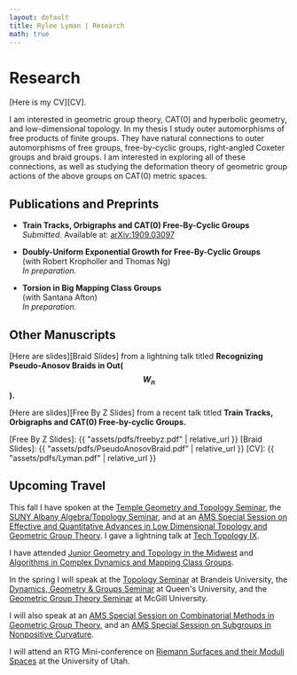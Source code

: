 ```yaml
--- 
layout: default
title: Rylee Lyman | Research
math: true
---
```

# Research 

[Here is my CV][CV].

I am interested in geometric group theory,
CAT(0) and hyperbolic geometry, and low-dimensional topology.
In my thesis I study outer automorphisms of free products of finite groups.
They have natural connections to outer automorphisms of free groups,
free-by-cyclic groups, right-angled Coxeter groups and braid groups.
I am interested in exploring all of these connections, as well as
studying the deformation theory of geometric group actions of the above groups
on CAT(0) metric spaces.

## Publications and Preprints

- **Train Tracks, Orbigraphs and CAT(0) Free-By-Cyclic Groups**  
*Submitted.* Available at: [arXiv:1909.03097][traintracksorbigraphs]

- **Doubly-Uniform Exponential Growth for Free-By-Cyclic Groups**  
(with Robert Kropholler and Thomas Ng)  
*In preparation.*

- **Torsion in Big Mapping Class Groups**  
(with Santana Afton)  
*In preparation.*

## Other Manuscripts

[Here are slides][Braid Slides] from a lightning talk titled 
**Recognizing Pseudo-Anosov Braids in Out($$W_n$$).**

[Here are slides][Free By Z Slides] from a recent talk titled
**Train Tracks, Orbigraphs and CAT(0) Free-by-cyclic Groups.**

[Free By Z Slides]: {{ "assets/pdfs/freebyz.pdf" | relative_url }}
[Braid Slides]: {{ "assets/pdfs/PseudoAnosovBraid.pdf" | relative_url }}
[CV]: {{ "assets/pdfs/Lyman.pdf" | relative_url }}

## Upcoming Travel

This fall I have spoken at the [Temple Geometry and Topology Seminar][Temple],
the [SUNY Albany Algebra/Topology Seminar][Albany],
and at an [AMS Special Session on Effective and Quantitative Advances in
Low Dimensional Topology and Geometric Group Theory][AMS].
I gave a lightning talk at [Tech Topology IX][TechTopology].

I have attended [Junior Geometry and Topology in the Midwest][Madison]
and [Algorithms in Complex Dynamics and Mapping Class Groups][ICERM].

In the spring I will speak at the [Topology Seminar][Brandeis] at Brandeis University,
the [Dynamics, Geometry & Groups Seminar][Queens] at Queen's University,
and the [Geometric Group Theory Seminar][McGill] at McGill University.

I will also speak at an 
[AMS Special Session on Combinatorial Methods in Geometric Group Theory][AMS2],
and an [AMS Special Session on Subgroups in Nonpositive Curvature][AMS3].

I will attend an RTG Mini-conference on 
[Riemann Surfaces and their Moduli Spaces][RTG] at the University of Utah.

[Temple]: https://math.temple.edu/events/seminars/geometry
[AMS]: http://www.ams.org/meetings/sectional/2263_program_ss3.html
[AMS2]: http://www.ams.org/meetings/sectional/2273_program_ss26.html#title
[AMS3]: http://www.ams.org/meetings/sectional/2275_program.html
[Albany]: https://www.albany.edu/~mv312143/seminar/
[Madison]: http://www.math.wisc.edu/~dymarz/jgt2019/
[RTG]: https://sites.google.com/view/rtgmini-conferenceutah2020/home
[ICERM]: https://icerm.brown.edu/events/ht19-3-acdm/
[Queens]: https://www.queensu.ca/mathstat/seminars/dynamics
[Brandeis]: https://www.brandeis.edu/mathematics/talks.html
[McGill]: http://www.math.mcgill.ca/ggt/
[TechTopology]: http://people.math.gatech.edu/~etnyre/TechTopology/2019/index.html
[traintracksorbigraphs]: https://arxiv.org/abs/1909.03097
